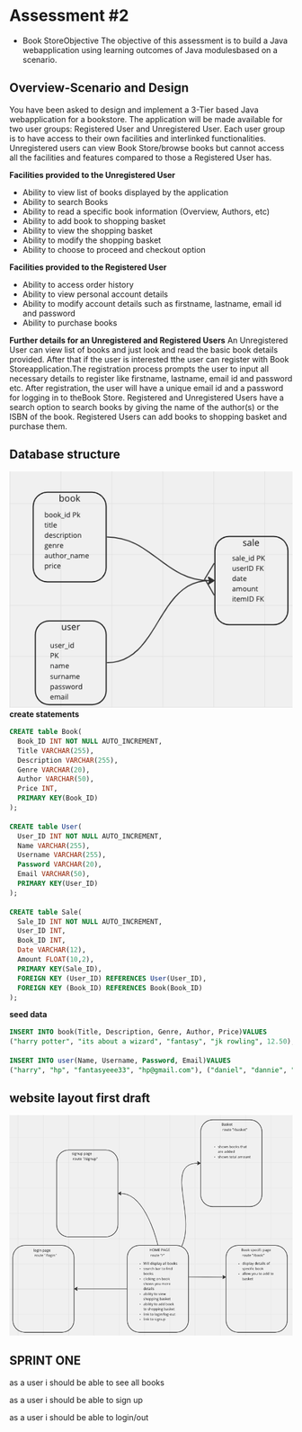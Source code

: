 # Assessment #2 

- Book StoreObjective
  The objective of this assessment is to build a Java webapplication using learning outcomes of Java modulesbased on a scenario. 

## Overview-Scenario and Design
  You  have been  asked  to  design  and  implement a 3-Tier based Java webapplication for a bookstore. The application  will  be  made  available  for  two  user  groups:  Registered  User  and Unregistered  User.  Each  user  group  is  to  have  access  to  their  own  facilities  and  interlinked functionalities. Unregistered users can view Book Store/browse books but cannot access all the facilities and features compared to those a Registered User has. 

  **Facilities provided to the Unregistered User**
  - Ability to view list of books displayed by the application
  - Ability to search Books
  - Ability to read a specific book information (Overview, Authors, etc)
  - Ability to add book to shopping basket
  - Ability to view the shopping basket
  - Ability to modify the shopping basket
  - Ability to choose to proceed and checkout option
  
  **Facilities provided to the Registered User**
  - Ability to access order history
  - Ability to view personal account details
  - Ability to modify account details such as firstname, lastname, email id and password
  - Ability to purchase books
  
 **Further details for an Unregistered and Registered Users** 
 An  Unregistered  User  can  view list  of books and just look and read  the basic book details provided. After that if the user is interested tthe user can register with Book Storeapplication.The registration process prompts the user to input all necessary details to register like firstname, lastname, email id and password etc. After registration, the user will have a unique email id and a password for logging in to theBook Store. Registered and Unregistered Users have a search option to search books by giving the name of the author(s) or the ISBN of the book. Registered Users can add books to shopping basket and purchase them.


 ## Database structure 
![dbGraph](./graphs/dbgraph.png)
**create statements**
```sql
CREATE table Book(
  Book_ID INT NOT NULL AUTO_INCREMENT,
  Title VARCHAR(255),
  Description VARCHAR(255),
  Genre VARCHAR(20),
  Author VARCHAR(50),
  Price INT,
  PRIMARY KEY(Book_ID)
);

CREATE table User(
  User_ID INT NOT NULL AUTO_INCREMENT,
  Name VARCHAR(255),
  Username VARCHAR(255),
  Password VARCHAR(20),
  Email VARCHAR(50),
  PRIMARY KEY(User_ID)
);

CREATE table Sale(
  Sale_ID INT NOT NULL AUTO_INCREMENT,
  User_ID INT,
  Book_ID INT,
  Date VARCHAR(12),
  Amount FLOAT(10,2),
  PRIMARY KEY(Sale_ID),
  FOREIGN KEY (User_ID) REFERENCES User(User_ID),
  FOREIGN KEY (Book_ID) REFERENCES Book(Book_ID)
);
```
**seed data**

```sql
INSERT INTO book(Title, Description, Genre, Author, Price)VALUES 
("harry potter", "its about a wizard", "fantasy", "jk rowling", 12.50),("Da Vinci Code", "Da Vinci Code is a book ...", "Thriller & Adventure", "Dan Brown", 9.50),("Very Hungry Caterpillar,The:The Very Hungry Caterpillar", "Very Hungry Caterpillar goes on an adventure", "picture book", "Eric Carle", 5.00),("Kite Runner", "a sad story", "literal fiction", "Khaled Hosseini", 5.00);

INSERT INTO user(Name, Username, Password, Email)VALUES 
("harry", "hp", "fantasyeee33", "hp@gmail.com"), ("daniel", "dannie", "fantafdsyeee33", "d@gmail.com"),("mike", "mk", "books123", "m@gmail.com");
```


## website layout first draft 

![webdesign](./graphs/basicwebdesign.png)

## SPRINT ONE 

as a user 
i should be able to see all books 

as a user 
i should be able to sign up 

as a user 
i should be able to 
login/out


